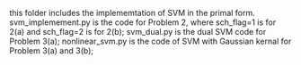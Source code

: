 this folder includes the implememtation of SVM in the primal form.
svm_implemement.py is the code for Problem 2, where sch_flag=1 is for 2(a) and sch_flag=2 is for 2(b);
svm_dual.py is the dual SVM code for Problem 3(a);
nonlinear_svm.py is the code of SVM with Gaussian kernal for Problem 3(a) and 3(b);


